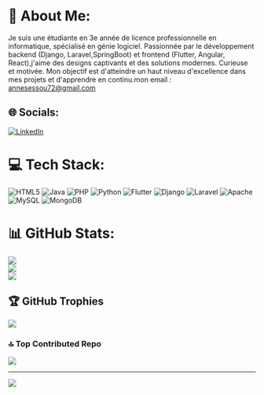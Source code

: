 # 💫 About Me:
Je suis une étudiante en 3e année de licence professionnelle en informatique, spécialisé en génie logiciel. Passionnée par le développement backend (Django, Laravel,SpringBoot) et frontend (Flutter, Angular, React),j'aime des designs captivants et des solutions modernes. Curieuse et motivée. Mon objectif est d'atteindre un haut niveau d'excellence dans mes projets et d'apprendre en continu.mon email : annesessou72@gmail.com


## 🌐 Socials:
[![LinkedIn](https://img.shields.io/badge/LinkedIn-%230077B5.svg?logo=linkedin&logoColor=white)](https://linkedin.com/in/https://www.linkedin.com/in/st%C3%A9phanie-sessou-7b518b2a1/) 

# 💻 Tech Stack:
![HTML5](https://img.shields.io/badge/html5-%23E34F26.svg?style=for-the-badge&logo=html5&logoColor=white) ![Java](https://img.shields.io/badge/java-%23ED8B00.svg?style=for-the-badge&logo=openjdk&logoColor=white) ![PHP](https://img.shields.io/badge/php-%23777BB4.svg?style=for-the-badge&logo=php&logoColor=white) ![Python](https://img.shields.io/badge/python-3670A0?style=for-the-badge&logo=python&logoColor=ffdd54) ![Flutter](https://img.shields.io/badge/Flutter-%2302569B.svg?style=for-the-badge&logo=Flutter&logoColor=white) ![Django](https://img.shields.io/badge/django-%23092E20.svg?style=for-the-badge&logo=django&logoColor=white) ![Laravel](https://img.shields.io/badge/laravel-%23FF2D20.svg?style=for-the-badge&logo=laravel&logoColor=white) ![Apache](https://img.shields.io/badge/apache-%23D42029.svg?style=for-the-badge&logo=apache&logoColor=white) ![MySQL](https://img.shields.io/badge/mysql-4479A1.svg?style=for-the-badge&logo=mysql&logoColor=white) ![MongoDB](https://img.shields.io/badge/MongoDB-%234ea94b.svg?style=for-the-badge&logo=mongodb&logoColor=white)
# 📊 GitHub Stats:
![](https://github-readme-stats.vercel.app/api?username=Annie1911&theme=dark&hide_border=false&include_all_commits=true&count_private=false)<br/>
![](https://github-readme-streak-stats.herokuapp.com/?user=Annie1911&theme=dark&hide_border=false)<br/>
![](https://github-readme-stats.vercel.app/api/top-langs/?username=Annie1911&theme=dark&hide_border=false&include_all_commits=true&count_private=false&layout=compact)

## 🏆 GitHub Trophies
![](https://github-profile-trophy.vercel.app/?username=Annie1911&theme=radical&no-frame=false&no-bg=true&margin-w=4)

### 🔝 Top Contributed Repo
![](https://github-contributor-stats.vercel.app/api?username=Annie1911&limit=5&theme=dark&combine_all_yearly_contributions=true)

---
[![](https://visitcount.itsvg.in/api?id=Annie1911&icon=0&color=0)](https://visitcount.itsvg.in)

<!-- Proudly created with GPRM ( https://gprm.itsvg.in ) -->
